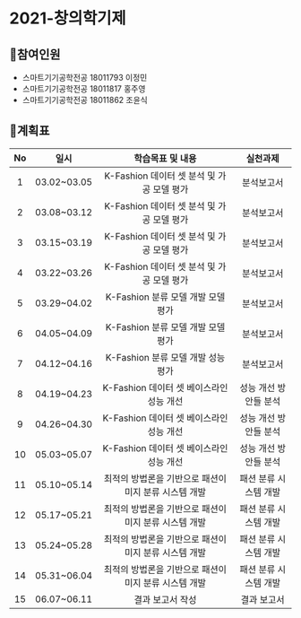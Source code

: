 # 2021-창의학기제

## 📌참여인원
- 스마트기기공학전공 18011793 이정민
- 스마트기기공학전공 18011817 홍주영
- 스마트기기공학전공 18011862 조윤식

## 📌계획표
|No|	일시|	 학습목표 및 내용	|실천과제|
|:---:|:---:|:---:|:---:|
|1|	03.02~03.05|	K-Fashion 데이터 셋 분석 및 가공	모델 평가| 분석보고서
|2|	03.08~03.12|	K-Fashion 데이터 셋 분석 및 가공	모델 평가| 분석보고서
|3|	03.15~03.19|	K-Fashion 데이터 셋 분석 및 가공	모델 평가| 분석보고서
|4|	03.22~03.26|	K-Fashion 데이터 셋 분석 및 가공	모델 평가| 분석보고서
|5|	03.29~04.02|	K-Fashion 분류 모델 개발	모델 평가 | 분석보고서
|6|	04.05~04.09|	K-Fashion 분류 모델 개발	모델 평가 | 분석보고서
|7|	04.12~04.16|	K-Fashion 분류 모델 개발	성능 평가 | 분석보고서
|8|	04.19~04.23|	K-Fashion 데이터 셋 베이스라인 성능 개선	| 성능 개선 방안들 분석
|9|	04.26~04.30|	K-Fashion 데이터 셋 베이스라인 성능 개선	| 성능 개선 방안들 분석
|10|	05.03~05.07|	K-Fashion 데이터 셋 베이스라인 성능 개선 | 성능 개선 방안들 분석
|11|	05.10~05.14|	최적의 방법론을 기반으로 패션이미지 분류 시스템 개발	|패션 분류 시스템 개발
|12| 05.17~05.21|	최적의 방법론을 기반으로 패션이미지 분류 시스템 개발	|패션 분류 시스템 개발
|13|	05.24~05.28|	최적의 방법론을 기반으로 패션이미지 분류 시스템 개발 |	패션 분류 시스템 개발
|14| 05.31~06.04|	최적의 방법론을 기반으로 패션이미지 분류 시스템 개발	| 패션 분류 시스템 개발
|15| 06.07~06.11|	결과 보고서 작성	| 결과 보고서
